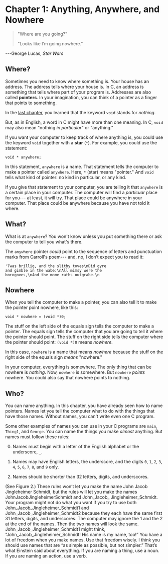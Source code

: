 # Chapter 1: Anything, Anywhere, and Nowhere

> "Where are you going?"
>
> "Looks like I’m going nowhere."

---George Lucas, _Star Wars_

## Where?

Sometimes you need to know where something is.
Your house has an address.
The address tells where your house is.
In C, an address is something that tells where part of your program is.
Addresses are also called **pointers**.
In your imagination, you can think of a pointer as a finger that points to something.

In the [last chapter](https://github.com/dmparrishphd/cIsForChildren/blob/master/Parts/0/chapter0.md), 
you learned that the keyword `void` stands for _nothing_.

But, as in English, a word in C might have more than one meaning.
In C, `void` may also mean "nothing _in particular_" or "anything."

If you want your computer to keep track of where anything is,
you could use the keyword `void` together with a **star** (`*`).
For example, you could use the statement:

    void * anywhere;

In this statement, `anywhere` is a name.
That statement tells the computer to make a pointer called `anywhere`.
Here, `*` (star) means "pointer."
And `void` tells what kind of pointer: no kind in particular, or any kind.

If you give that statement to your computer,
you are telling it that `anywhere` is a certain place in your computer.
The computer will find a _particuar_ place for you---
at least, it will try.
That place could be anywhere in your computer.
That place could be anywhere because you have not told it where.

## What?

What is at `anywhere`?
You won't know unless you put something there or ask the computer to tell you what's there.

The `anywhere` pointer _could_ point to the sequence of letters and punctuation marks from Carroll's poem---
and, no, I don’t expect you to read it:

    'Twas brillig, and the slithy toves\nDid gyre
    and gimble in the wabe:\nAll mimsy were the
    borogoves,\nAnd the mome raths outgrabe.\n

## Nowhere

When you tell the computer to make a pointer,
you can also tell it to make the pointer point nowhere,
like this:

    void * nowhere = (void *)0;

The stuff on the left side of the equals sign tells the computer to make a pointer.
The equals sign tells the computer that you are going to tell it where the pointer should point.
The stuff on the right side tells the computer where the pointer should point:
`(void *)0` means _nowhere_.

In this case, `nowhere` is a name that means _nowhere_ because the
stuff on the right side of the equals sign _means_ "nowhere."

In your computer, everything is somewhere.
The only thing that can be nowhere is _nothing_.
Now, `nowhere` is somewhere.
But `nowhere` _points_ nowhere.
You could also say that nowhere points to nothing.

## Who?

You can name anything.
In this chapter, you have already seen how to name pointers.
Names let you tell the computer what to do with the things that have those names.
Without names, you can't write even one C program.

Some other examples of names you can use in your C programs are `main`, `Thing1`, and `George`.
You can name the things you make _almost_ anything.
But names must follow these rules:

0. Names must begin with a letter of the English alphabet or the underscore, `_`.

1. Names may have English letters, the underscore, and the digits `0`, `1`, `2`, `3`, `4`, `5`, `6`, `7`, `8`, and `9` only.

2. Names should be shorter than 32 letters, digits, and underscores.

(See Figure 2.) These rules won’t let you make the name John
Jacob Jingleheimer Schmidt, but the rules will let you make
the names JohnJacobJingleheimerSchmidt and John_Jacob_
Jingleheimer_Schmidt. Your program might not do what you want
if you try to use both John_Jacob_Jingleheimer_Schmidt1 and
John_Jacob_Jingleheimer_Schmidt2 because they each have
the same first 31 letters, digits, and underscores. The computer may
ignore the 1 and the 2 at the end of the names. Then the two names
will look the same. John_Jacob_Jingleheimer_Schmidt1 might
think, “John_Jacob_Jingleheimer_Schmidt! His name is my
name, too!”
You have a lot of freedom when you make names. Use that freedom
wisely. I think you should use names that are “as simple as possible,
but not simpler.” That’s what Einstein said about everything. If you are
naming a thing, use a noun. If you are naming an action, use a verb.
